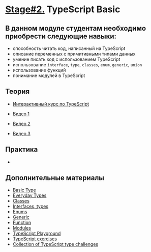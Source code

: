 # [Stage#2.](../../) TypeScript Basic

## В данном модуле студентам необходимо приобрести следующие навыки:

- способность читать код, написанный на TypeScript
- описание переменных с примитивными типами данных
- умение писать код c использованием TypeScript
- использование `interface`, `type`, `classes`, `enum`, `generic`, `union`
- использование функций
- понимание модулей в TypeScript

## Теория

- [Интерактивный курс по TypeScript](https://docs.microsoft.com/ru-ru/learn/paths/build-javascript-applications-typescript/)

- [Видео 1](https://youtu.be/h4Y4-QMz7dw)
- [Видео 2](https://youtu.be/I_aTbZcH8Do)
- [Видео 3](https://youtu.be/VeDh-lBCgh0?list=PLzLiprpVuH8f3t4lncrwtZOyYxAR8rkMk&t=4169)

## Практика

-

## Дополнительные материалы

- [Basic Type](https://www.typescriptlang.org/docs/handbook/2/basic-types.html)
- [Everyday Types](https://www.typescriptlang.org/docs/handbook/2/everyday-types.html)
- [Classes](https://www.typescriptlang.org/docs/handbook/2/classes.html)
- [Interfaces, types](https://www.typescriptlang.org/docs/handbook/2/objects.html)
- [Enums](https://www.typescriptlang.org/docs/handbook/enums.html)
- [Generic](https://www.typescriptlang.org/docs/handbook/2/generics.html#hello-world-of-generics)
- [Function](https://www.typescriptlang.org/docs/handbook/2/functions.html)
- [Modules](https://www.typescriptlang.org/docs/handbook/namespaces-and-modules.html)
- [TypeScript Playground](https://www.typescriptlang.org/play/index.html)
- [TypeScript exercises](https://typescript-exercises.github.io/)
- [Collection of TypeScript type challenges](https://github.com/type-challenges/type-challenges)
